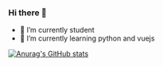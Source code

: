 ### Hi there 👋

<!--
**superXdev/superXdev** is a ✨ _special_ ✨ repository because its `README.md` (this file) appears on your GitHub profile.

Here are some ideas to get you started:

- 🔭 I’m currently student
- 🌱 I’m currently learning python and vuejs
-->
- 🔭 I’m currently student
- 🌱 I’m currently learning python and vuejs

[![Anurag's GitHub stats](https://github-readme-stats.vercel.app/api?username=superXdev)](https://github.com/anuraghazra/github-readme-stats)

